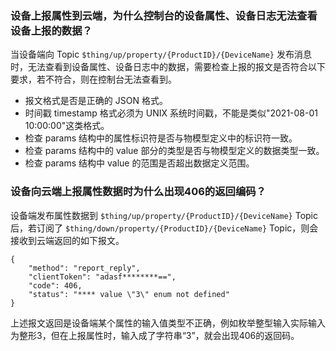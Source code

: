 ### 设备上报属性到云端，为什么控制台的设备属性、设备日志无法查看设备上报的数据？

当设备端向 Topic `$thing/up/property/{ProductID}/{DeviceName}` 发布消息时，无法查看到设备属性、设备日志中的数据，需要检查上报的报文是否符合以下要求，若不符合，则在控制台无法查看到。

- 报文格式是否是正确的 JSON 格式。
- 时间戳 timestamp 格式必须为 UNIX 系统时间戳，不能是类似"2021-08-01 10:00:00"这类格式。
- 检查 params 结构中的属性标识符是否与物模型定义中的标识符一致。
- 检查 params 结构中的 value 部分的类型是否与物模型定义的数据类型一致。
- 检查 params 结构中 value 的范围是否超出数据定义范围。

### 设备向云端上报属性数据时为什么出现406的返回编码？

设备端发布属性数据到 `$thing/up/property/{ProductID}/{DeviceName}` Topic后，若订阅了 `$thing/down/property/{ProductID}/{DeviceName}` Topic，则会接收到云端返回的如下报文。

```
{
	"method": "report_reply",
	"clientToken": "adasf********==",
	"code": 406,
	"status": "**** value \"3\" enum not defined"
}
```

上述报文返回是设备端某个属性的输入值类型不正确，例如枚举整型输入实际输入为整形3，但在上报属性时，输入成了字符串“3”，就会出现406的返回码。




